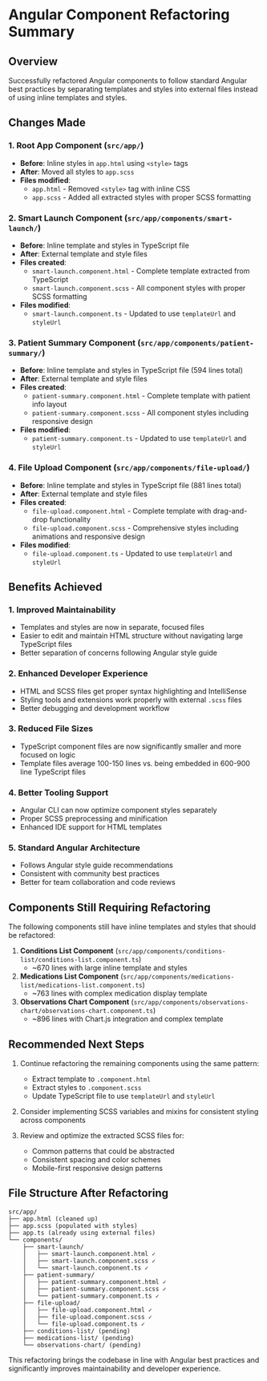 # Angular Component Refactoring Summary

## Overview

Successfully refactored Angular components to follow standard Angular best practices by separating templates and styles into external files instead of using inline templates and styles.

## Changes Made

### 1. Root App Component (`src/app/`)

- **Before**: Inline styles in `app.html` using `<style>` tags
- **After**: Moved all styles to `app.scss`
- **Files modified**:
  - `app.html` - Removed `<style>` tag with inline CSS
  - `app.scss` - Added all extracted styles with proper SCSS formatting

### 2. Smart Launch Component (`src/app/components/smart-launch/`)

- **Before**: Inline template and styles in TypeScript file
- **After**: External template and style files
- **Files created**:
  - `smart-launch.component.html` - Complete template extracted from TypeScript
  - `smart-launch.component.scss` - All component styles with proper SCSS formatting
- **Files modified**:
  - `smart-launch.component.ts` - Updated to use `templateUrl` and `styleUrl`

### 3. Patient Summary Component (`src/app/components/patient-summary/`)

- **Before**: Inline template and styles in TypeScript file (594 lines total)
- **After**: External template and style files
- **Files created**:
  - `patient-summary.component.html` - Complete template with patient info layout
  - `patient-summary.component.scss` - All component styles including responsive design
- **Files modified**:
  - `patient-summary.component.ts` - Updated to use `templateUrl` and `styleUrl`

### 4. File Upload Component (`src/app/components/file-upload/`)

- **Before**: Inline template and styles in TypeScript file (881 lines total)
- **After**: External template and style files
- **Files created**:
  - `file-upload.component.html` - Complete template with drag-and-drop functionality
  - `file-upload.component.scss` - Comprehensive styles including animations and responsive design
- **Files modified**:
  - `file-upload.component.ts` - Updated to use `templateUrl` and `styleUrl`

## Benefits Achieved

### 1. **Improved Maintainability**

- Templates and styles are now in separate, focused files
- Easier to edit and maintain HTML structure without navigating large TypeScript files
- Better separation of concerns following Angular style guide

### 2. **Enhanced Developer Experience**

- HTML and SCSS files get proper syntax highlighting and IntelliSense
- Styling tools and extensions work properly with external `.scss` files
- Better debugging and development workflow

### 3. **Reduced File Sizes**

- TypeScript component files are now significantly smaller and more focused on logic
- Template files average 100-150 lines vs. being embedded in 600-900 line TypeScript files

### 4. **Better Tooling Support**

- Angular CLI can now optimize component styles separately
- Proper SCSS preprocessing and minification
- Enhanced IDE support for HTML templates

### 5. **Standard Angular Architecture**

- Follows Angular style guide recommendations
- Consistent with community best practices
- Better for team collaboration and code reviews

## Components Still Requiring Refactoring

The following components still have inline templates and styles that should be refactored:

1. **Conditions List Component** (`src/app/components/conditions-list/conditions-list.component.ts`)
   - ~670 lines with large inline template and styles
2. **Medications List Component** (`src/app/components/medications-list/medications-list.component.ts`)
   - ~763 lines with complex medication display template
3. **Observations Chart Component** (`src/app/components/observations-chart/observations-chart.component.ts`)
   - ~896 lines with Chart.js integration and complex template

## Recommended Next Steps

1. Continue refactoring the remaining components using the same pattern:

   - Extract template to `.component.html`
   - Extract styles to `.component.scss`
   - Update TypeScript file to use `templateUrl` and `styleUrl`

2. Consider implementing SCSS variables and mixins for consistent styling across components

3. Review and optimize the extracted SCSS files for:
   - Common patterns that could be abstracted
   - Consistent spacing and color schemes
   - Mobile-first responsive design patterns

## File Structure After Refactoring

```
src/app/
├── app.html (cleaned up)
├── app.scss (populated with styles)
├── app.ts (already using external files)
└── components/
    ├── smart-launch/
    │   ├── smart-launch.component.html ✓
    │   ├── smart-launch.component.scss ✓
    │   └── smart-launch.component.ts ✓
    ├── patient-summary/
    │   ├── patient-summary.component.html ✓
    │   ├── patient-summary.component.scss ✓
    │   └── patient-summary.component.ts ✓
    ├── file-upload/
    │   ├── file-upload.component.html ✓
    │   ├── file-upload.component.scss ✓
    │   └── file-upload.component.ts ✓
    ├── conditions-list/ (pending)
    ├── medications-list/ (pending)
    └── observations-chart/ (pending)
```

This refactoring brings the codebase in line with Angular best practices and significantly improves maintainability and developer experience.

